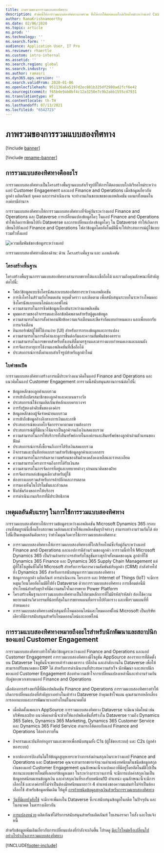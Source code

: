 ```yaml
---
title: ภาพรวมของการรวมแบบสองทิศทาง
description: หัวข้อนี้ให้การรวมแบบสองทิศทางภาพรวม ซึ่งให้การโต้ตอบแบบใกล้เรียลไทม์ระหว่างแอป Customer Engagement และแอป Finance and Operations
author: RamaKrishnamoorthy
ms.date: 02/06/2020
ms.topic: article
ms.prod: ''
ms.technology: ''
ms.search.form: ''
audience: Application User, IT Pro
ms.reviewer: rhaertle
ms.custom: intro-internal
ms.assetid: ''
ms.search.region: global
ms.search.industry: ''
ms.author: ramasri
ms.dyn365.ops.version: ''
ms.search.validFrom: 2020-01-06
ms.openlocfilehash: 951136a6a5197d2ec081b325df2980ad2fcf6e42
ms.sourcegitcommit: f65bde9ab0bf4c12a3250e7c9b2abb1555cd7931
ms.translationtype: HT
ms.contentlocale: th-TH
ms.lasthandoff: 07/13/2021
ms.locfileid: "6542723"
---
```

# <a name="dual-write-overview"></a>ภาพรวมของการรวมแบบสองทิศทาง

[!include [banner](../../includes/banner.md)]

[!include [rename-banner](~/includes/cc-data-platform-banner.md)]



## <a name="what-is-dual-write"></a>การรวมแบบสองทิศทางคืออะไร

การรวมแบบสองทิศทางเป็นโครงสร้างพื้นฐานแบบสำเร็จรูปที่ให้การโต้ตอบแบบใกล้เรียลไทม์ระหว่างแอป Customer Engagement และแอป Finance and Operations เมื่อข้อมูลเกี่ยวกับลูกค้า ผลิตภัณฑ์ บุคคล และการดำเนินงาน จะทำงานเกินขอบเขตของแอพลิเคชัน แผนกทั้งหมดในองค์กรมีอำนาจ

การรวมแบบสองทิศทางให้การรวมแบบสองทิศทางที่จับคู่กันระหว่างแอป Finance and Operations และ Dataverse การเปลี่ยนแปลงข้อมูลใดๆ ในแอป Finance and Operations ทำให้เกิดการเขียนไปยัง Dataverse และการเปลี่ยนแปลงข้อมูลใดๆ ใน Dataverse ทำให้เกิดการเขียนไปยังแอป Finance and Operations โฟลว์ข้อมูลโดยอัตโนมัตินี้จะให้ประสบการณ์ผู้ใช้แบบรวมทั่วทั้งแอป

![ความสัมพันธ์ของข้อมูลระหว่างแอป](media/dual-write-overview.jpg)

การรวมแบบสองทิศทางมีสองด้าน: ด้าน *โครงสร้างพื้นฐาน* และ *แอพลิเคชัน*

### <a name="infrastructure"></a>โครงสร้างพื้นฐาน

โครงสร้างพื้นฐานการรวมแบบสองทิศทางสามารถขยายได้และเชื่อถือได้ และรวมถึงคุณลักษณะที่สำคัญต่อไปนี้:

+ โฟลว์ข้อมูลแบบซิงโครนัสและแบบสองทิศทางระหว่างแอพลิเคชัน
+ การซิงโครไนส์ร่วมกับโหมดเล่น หยุดชั่วคราว และติดตาม เพื่อสนับสนุนระบบในระหว่างโหมดอะซิงโครนัสแบบออนไลน์และออฟไลน์
+ ความสามารถในการซิงค์ข้อมูลเบื้องต้นระหว่างแอพลิเคชัน
+ มุมมองรวมของกิจกรรมและล็อกข้อผิดพลาดสำหรับผู้ดูแลข้อมูล
+ ความสามารถในการตั้งค่าคอนฟิกข้อความแจ้งเตือนและขีดจำกัดแบบกำหนดเอง และเพื่อบอกรับการแจ้งเตือน
+ อินเทอร์เฟสผู้ใช้ที่ใช้งานง่าย (UI) สำหรับการกรองข้อมูลและการแปลง
+ ความสามารถในการตั้งค่าและดูการขึ้นต่อกันและความสัมพันธ์ของตาราง
+ ความสามารถในการขยายสำหรับทั้งเอนทิตี้มาตรฐานและตารางแบบกำหนดเองและแผนผัง
+ การจัดการอายุการใช้งานแอพลิเคชันที่เชื่อถือได้
+ ประสบการณ์การตั้งค่าแบบสำเร็จรูปสำหรับลูกค้าใหม่

### <a name="application"></a>ใบคำขอเปิด

การรวมแบบสองทิศทางสร้างการแม็ประหว่างแนวคิดในแอป Finance and Operations และแนวคิดในแอป Customer Engagement การรวมนี้สนับสนุนสถานการณ์ต่อไปนี้:

+ ข้อมูลหลักของลูกค้าแบบรวม
+ การเข้าถึงบัตรสมาชิกของลูกค้าและคะแนนรางวัล
+ ประสบการณ์ใช้งานผลิตภัณฑ์หลักแบบครบวงจร
+ การรับรู้ของลำดับชั้นขององค์กร
+ ข้อมูลหลักของผู้จัดจำหน่ายแบบรวม
+ การเข้าถึงข้อมูลอ้างอิงทางการเงินและภาษี
+ ประสบการณ์ของกลไกจัดการราคาตามความต้องการ
+ ประสบการณ์ผู้ที่มีแนวโน้มจะเป็นลูกค้าจนถึงเงินสดแบบรวม
+ ความสามารถในการให้บริการทั้งสินทรัพย์ภายในองค์กรและสินทรัพย์ของลูกค้าผ่านตัวแทนของฟิลด์
+ ประสบการณ์การสั่งซื้อจนถึงการได้รับเงินสดแบบรวม
+ กิจกรรมและบันทึกย่อแบบรวมสำหรับข้อมูลลูกค้าและเอกสาร
+ ความสามารถในการค้นหาความพร้อมของสินค้าคงคลังคงเหลือและรายละเอียด
+ ความสามารถโครงการจนถึงการได้รับเงินสด
+ ความสามารถในการจัดการที่อยู่และบทบาทต่างๆ ผ่านแนวคิดของฝ่าย
+ การจัดการแหล่งข้อมูลเดียวสำหรับผู้ใช้
+ ช่องทางแบบรวมสำหรับการค้าปลีกและการตลาด
+ การมองเห็นในโปรโมชันและส่วนลด
+ ฟังก์ชันร้องขอการให้บริการ
+ การดำเนินงานบริการที่มีประสิทธิภาพ

## <a name="top-reasons-to-use-dual-write"></a>เหตุผลอันดับแรกๆ ในการใช้การรวมแบบสองทิศทาง

การรวมแบบสองทิศทางให้การรวมข้อมูลระหว่างแอพลิเคชัน Microsoft Dynamics 365 กรอบงานที่สมบูรณ์นี้เชื่อมโยงสภาพแวดล้อมและช่วยให้แอพลิเคชันธุรกิจต่างๆ สามารถทำงานร่วมกันได้ ต่อไปนี้เป็นเหตุผลอันดับแรกๆ ว่าทำไมคุณจึงควรใช้การรวมแบบสองทิศทาง:

+ การรวมแบบสองทิศทางให้การรวมแบบสองทิศทางที่ใกล้เรียลไทม์ซึ่งจับคู่กันระหว่างแอป Finance and Operations และแอปการมีส่วนร่วมของลูกค้า การรวมนี้ทำให้ Microsoft Dynamics 365 เป็นร้านค้าครบวงจรสำหรับโซลูชันทางธุรกิจทั้งหมดของคุณ ลูกค้าที่ใช้ Dynamics 365 Finance และ Dynamics 365 Supply Chain Management แต่ผู้ที่ใช้โซลูชันที่ไม่ใช่ Microsoft สำหรับการจัดการความสัมพันธ์กับลูกค้า (CRM) กำลังย้ายไปยัง Dynamics 365 สำหรับการสนับสนุนการรวมแบบสองทิศทาง
+ ข้อมูลจากลูกค้า ผลิตภัณฑ์ การดำเนินงาน โครงการ และ Internet of Things (IoT) จะมีการหมุนเวียนโดยอัตโนมัติไปยัง Dataverse ด้วยการรวมแบบสองทิศทาง การเชื่อมต่อนี้มีประโยชน์สำหรับธุรกิจที่มีความสนใจในการขยาย Power Platform
+ โครงสร้างพื้นฐานการรวมแบบสองทิศทางเป็นไปตามหลักการที่ไม่มีรหัส/รหัสต่ำ ต้องใช้ความพยายามด้านวิศวกรรมที่น้อยที่สุดในการขยายแผนที่ตารางไปยังตาราง และเพื่อรวมแผนที่ที่กำหนดเอง
+ การรวมแบบสองทิศทางสนับสนุนทั้งโหมดออนไลน์และโหมดออฟไลน์ Microsoft เป็นบริษัทเดียวที่มีการสนับสนุนสำหรับโหมดออนไลน์และออฟไลน์

## <a name="what-does-dual-write-mean-for-developers-and-architects-of-customer-engagement-apps"></a><a id="developer-architect"></a>การรวมแบบสองทิศทางหมายถึงอะไรสำหรับนักพัฒนาและสถาปนิกของแอป Customer Engagement

การรวมแบบสองทิศทางทำให้โฟลว์ข้อมูลระหว่างแอป Finance and Operations และแอป Customer Engagement การรวมแบบสองทิศทางมีโซลูชัน AppSource สองรายการที่ติดตั้งบน Dataverse โซลูชันนี้จะขยายเค้าร่างของตาราง ปลั๊กอิน และลำดับงานใน Dataverse เพื่อให้สามารถปรับขนาดของ ERP ได้ สำหรับการดำเนินงานที่ประสบความสำเร็จ นักพัฒนา และสถาปนิกของแอป Customer Engagement ต้องทำความเข้าใจการเปลี่ยนแปลงเหล่านี้และทำงานร่วมกันกับคู่ของพวกเขาบนแอป Finance and Operations

เมื่อต้องการสร้างพาริตี้ที่มีแอปพลิเคชัน Finance and Operations การรวมแบบสองทิศทางทำให้เกิดการเปลี่ยนแปลงที่สำคัญบางอย่างในเค้าร่าง Dataverse ถ้าคุณเข้าใจแผน คุณสามารถหลีกเลี่ยงการออกแบบและการพัฒนาบางอย่างใหม่ในอนาคตได้

+ เมื่อติดตั้งแพคเกจ AppSource การรวมแบบสองทิศทาง Dataverse จะมีแนวคิดใหม่ เช่น บริษัทและฝ่าย แนวคิดเหล่านี้จะช่วยให้แอปพลิเคชันที่สร้างใน Dataverse รวมถึง Dynamics 365 Sales, Dynamics 365 Marketing, Dynamics 365 Customer Service และ Dynamics 365 Field Service สามารถโต้ตอบกับแอป Finance and Operations ได้อย่างราบรื่น

+ กิจกรรมและบันทึกย่อถูกรวมและขยายเพื่อสนับสนุนทั้ง C1s (ผู้ใช้ของระบบ) และ C2s (ลูกค้าของระบบ)

+ หากต้องการป้องกันไม่ให้ข้อมูลสูญหายระหว่างการส่งผ่านสกุลเงินระหว่างแอป Finance and Operations และ Dataverse คุณจะสามารถขยายจำนวนตำแหน่งทศนิยมในชนิดข้อมูลสกุลเงินของแอป Customer Engagement คุณลักษณะนี้จะแปลแถวที่มีอยู่โดยอัตโนมัติไปเป็นสถานะแบบขยายใหม่ที่เลเยอร์ข้อมูลเมตา ในระหว่างกระบวนการนี้ จะมีการแปลค่าสกุลเงินเป็นข้อมูลทศนิยมแทนข้อมูลเงิน และค่าสกุลเงินที่รองรับทศนิยม10 ตำแหน่ง คุณลักษณะนี้จะมีการเลือกใช้ และองค์กรที่ไม่จำเป็นต้องมีทศนิยมมากกว่า 4 ตำแหน่งของความแม่นยำไม่จำเป็นต้องเลือกใช้ สำหรับข้อมูลเพิ่มเติม ให้ดูที่ [การย้ายชนิดข้อมูลสกุลเงินสำหรับการรวมแบบสองทิศทาง](currrency-decimal-places.md)

+ [วันที่มีผลบังคับใช้](../../dev-tools/date-effectivity.md) จะมีการเพิ่มลงใน Dataverse ซึ่งจะสนับสนุนข้อมูลในอดีต ในปัจจุบัน และในอนาคต ในตารางเดียวกัน

+ [การแปลงหน่วย](../../../../supply-chain/pim/tasks/manage-unit-measure.md) ผลิตภัณฑ์ได้รับการสนับสนุนสำหรับผลิตภัณฑ์ ใบเสนอราคา ใบสั่ง และใบแจ้งหนี้

สำหรับข้อมูลเพิ่มเติมเกี่ยวกับการเปลี่ยนแปลงที่กำลังจะเกิดขึ้น โปรดดู [มีอะไรใหม่หรือเปลี่ยนไปอย่างไรบ้างในการรวมแบบสองทิศทาง](whats-new-dual-write.md)



[!INCLUDE[footer-include](../../../../includes/footer-banner.md)]